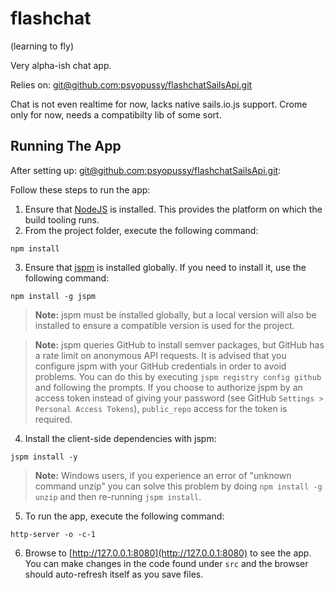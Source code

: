 # flashchat
(learning to fly)

Very alpha-ish chat app.

Relies on: [git@github.com:psyopussy/flashchatSailsApi.git](https://github.com/psyopussy/flashchatSailsApi)

Chat is not even realtime for now, lacks native sails.io.js support.
Crome only for now, needs a compatibilty lib of some sort.



## Running The App

After setting up:   [git@github.com:psyopussy/flashchatSailsApi.git](https://github.com/psyopussy/flashchatSailsApi):

Follow these steps to run the app:

1. Ensure that [NodeJS](http://nodejs.org/) is installed. This provides the platform on which the build tooling runs.
2. From the project folder, execute the following command:

  ```shell
  npm install
  ```
3. Ensure that [jspm](http://jspm.io/) is installed globally. If you need to install it, use the following command:

  ```shell
  npm install -g jspm
  ```
  > **Note:** jspm must be installed globally, but a local version will also be installed to ensure a compatible version is used for the project.

  > **Note:** jspm queries GitHub to install semver packages, but GitHub has a rate limit on anonymous API requests. It is advised that you configure jspm with your GitHub credentials in order to avoid problems. You can do this by executing `jspm registry config github` and following the prompts. If you choose to authorize jspm by an access token instead of giving your password (see GitHub `Settings > Personal Access Tokens`), `public_repo` access for the token is required.
4. Install the client-side dependencies with jspm:

  ```shell
  jspm install -y
  ```
  >**Note:** Windows users, if you experience an error of "unknown command unzip" you can solve this problem by doing `npm install -g unzip` and then re-running `jspm install`.
5. To run the app, execute the following command:

  ```shell
  http-server -o -c-1
  ```
6. Browse to [http://127.0.0.1:8080](http://127.0.0.1:8080) to see the app. You can make changes in the code found under `src` and the browser should auto-refresh itself as you save files.


